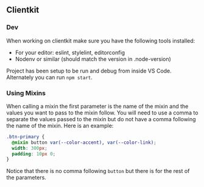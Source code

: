 ## Clientkit

### Dev

When working on clientkit make sure you have the following tools installed:

   - For your editor: eslint, stylelint, editorconfig
   - Nodenv or similar (should match the version in .node-version)

Project has been setup to be run and debug from inside VS Code. Alternately you can run `npm start`.

### Using Mixins

When calling a mixin the first parameter is the name of the mixin and the values you want to pass to the mixin follow. You will need to use a comma to separate the values passed to the
mixin but do not have a comma following the name of the mixin. Here is an example:

```css
.btn-primary {
  @mixin button var(--color-accent), var(--color-link);
  width: 300px;
  padding: 10px 0;
}
```

Notice that there is no comma following `button` but there is for the rest of the parameters.
